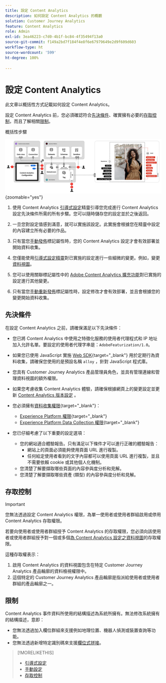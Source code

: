 ```yaml
---
title: 設定 Content Analytics
description: 如何設定 Content Analytics 的概觀
solution: Customer Journey Analytics
feature: Content Analytics
role: Admin
exl-id: 3ea46223-c7d0-4b1f-bc84-4f35494f13a0
source-git-commit: f149a2bd7f184f4e8f6e67979649e2d9f609d603
workflow-type: ht
source-wordcount: '599'
ht-degree: 100%

---
```


# 設定 Content Analytics

此文章以概括性方式記載如何設定 Content Analytics。

設定 Content Analytics 前，您必須確認符合[先決條件](#prerequisites)、確實擁有必要的[存取控制](#access-control)，而且了解相關[限制](#limitations)。


概括性步驟

![Content Analytics 設定](../assets/aca-configuration.svg){zoomable="yes"}

1. 使用 Content Analytics [引導式設定](guided.md)精靈引導您完成進行 Content Analytics 設定先決條件所需的所有步驟。您可以隨時儲存您的設定並於之後返回。
1. 一旦您對設定值感到滿意，就可以實施該設定。此實施會根據您在精靈中設定的內容建立所有必要的作品。
1. 只有當您[手動發佈](manual.md)標記屬性時，您的 Content Analytics 設定才會有效部署並開始資料收集。

1. 您僅能使用[引導式設定精靈](guided.md)對已實施的設定進行一些細微的變更。例如，變更[資料視圖](/help/data-views/data-views.md)。
1. 您可以使用關聯標記屬性中的 [Adobe Content Analytics 擴充功能](https://experienceleague.adobe.com/zh-hant/docs/experience-platform/tags/extensions/client/content-analytics/overview)對已實施的設定進行其他變更。
1. 只有當您[手動重新發佈](manual.md)標記屬性時，設定修改才會有效部署，並且會根據您的變更開始資料收集。


## 先決條件

在設定 Content Analytics 之前，請確保滿足以下先決條件：

* 您已將 Content Analytics 中使用之特徵化服務的使用者代理程式和 IP 地址加入允許名單。要設定的使用者代理字串是：<code>AdobeFeaturization/1.0</code>。
* 如果您已使用 JavaScript 實施 [Web SDK](https://experienceleague.adobe.com/zh-hant/docs/experience-platform/web-sdk/install/library){target="_blank"} 用於定期行為資料收集，請確保您使用的是預設名稱 <code>alloy</code> ，針對 JavaScript 程式庫。
* 您具有 Customer Journey Analytics 產品管理員角色，並具有管理連線和管理資料視圖的額外權限。
* 如果您考慮收集 Content Analytics 體驗，請確保根據網頁上的變更設定並更新 [Content Analytics 版本設定](manual.md#versioning) 。
* 您必須擁有[資料收集權限](https://experienceleague.adobe.com/zh-hant/docs/experience-platform/collection/permissions){target="_blank"}：
   * [Experience Platform 權限](https://experienceleague.adobe.com/zh-hant/docs/experience-platform/collection/permissions#adobe-experience-platform-permissions){target="_blank"}
   * [Experience Platform Data Collection 權限](https://experienceleague.adobe.com/zh-hant/docs/experience-platform/collection/permissions#adobe-experience-platform-data-collection-permissions){target="_blank"}
* 您已仔細考慮了以下重要的設定選項：

   * 您的網站適合體驗報告。只有滿足以下條件才可以進行正確的體驗報告：
      * 網站上的頁面必須能夠使用頁面 URL 進行複製。
      * 任何給定使用者看到的文字內容都可以使用頁面 URL 進行複製，並且不需要依賴 cookie 或其他個人化機制。
   * 您清楚了解要擷取哪些頁面的內容參與度分析和見解。
   * 您清楚了解要擷取哪些資產 (類型) 的內容參與度分析和見解。


## 存取控制

>[!IMPORTANT]
>
>您無法透過設定 Content Analytics 權限，為單一使用者或使用者群組啟用或停用 Content Analytics 存取權限。
>

若要向使用者或使用者群組授予 Content Analytics 的存取權限，您必須向該使用者或使用者群組授予對一個或多個[為 Content Analytics 設定之資料視圖](guided.md#data-view)的存取權限。

這種存取權表示：

1. 啟用 Content Analytics 的資料視圖包含在特定 Customer Journey Analytics 產品輪廓的資料檢視權限中。
1. 這個特定的 Customer Journey Analytics 產品輪廓是指派給使用者或使用者群組的產品輪廓之一。

## 限制

Content Analytics 事件資料所使用的結構描述為系統所擁有。無法修改系統擁有的結構描述，意即：

* 您無法透過加入欄位群組來支援例如地理位置、機器人偵測或裝置查詢等功能。
* 您無法透過新增特定識別碼來支援[欄位式拼接](/help/stitching/fbs.md)。

>[!MORELIKETHIS]
>
>* [引導式設定](guided.md)
>* [手動設定](manual.md)
>* [存取控制](/help/technotes/access-control.md)
>
